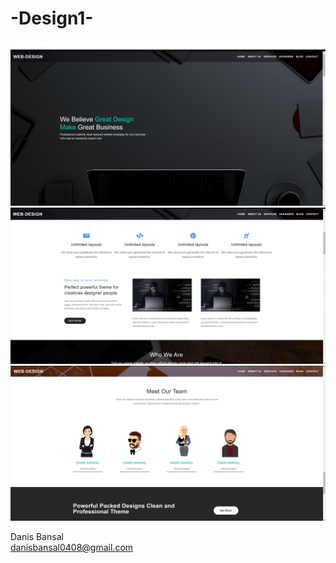 # -Design1-
![text](https://github.com/DanisBansal/-Design1-/blob/main/preview/Img1.PNG?raw=true)
![text](https://github.com/DanisBansal/-Design1-/blob/main/preview/Img2.PNG?raw=true)
![text](https://github.com/DanisBansal/-Design1-/blob/main/preview/Img3.PNG?raw=true)

Danis Bansal
</br>
danisbansal0408@gmail.com
